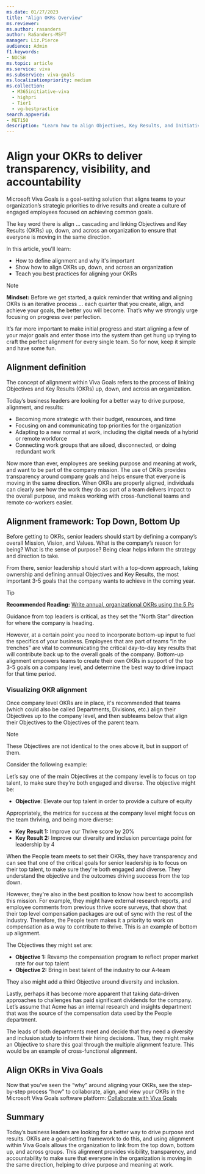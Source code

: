 ```yaml
---
ms.date: 01/27/2023
title: "Align OKRs Overview"
ms.reviewer: 
ms.author: rasanders
author: RaSanders-MSFT
manager: Liz.Pierce
audience: Admin
f1.keywords:
- NOCSH
ms.topic: article
ms.service: viva
ms.subservice: viva-goals
ms.localizationpriority: medium
ms.collection:
  - M365initiative-viva
  - highpri
  - Tier1
  - vg-bestpractice
search.appverid:
- MET150
description: "Learn how to align Objectives, Key Results, and Initiatives for a healthy OKR program."
---
```


# Align your OKRs to deliver transparency, visibility, and accountability

Microsoft Viva Goals is a goal-setting solution that aligns teams to your organization’s strategic priorities to drive results and create a culture of engaged employees focused on achieving common goals. 

The key word there is align ... cascading and linking Objectives and Key Results (OKRs) up, down, and across an organization to ensure that everyone is moving in the same direction. 

In this article, you'll learn:

- How to define alignment and why it's important 
- Show how to align OKRs up, down, and across an organization  
- Teach you best practices for aligning your OKRs 

> [!NOTE]
> **Mindset:** Before we get started, a quick reminder that writing and aligning OKRs is an iterative process ... each quarter that you create, align, and achieve your goals, the better you will become. That’s why we strongly urge focusing on progress over perfection.
> 
> It’s far more important to make initial progress and start aligning a few of your major goals and enter those into the system than get hung up trying to craft the perfect alignment for every single team. So for now, keep it simple and have some fun. 

## Alignment definition 

The concept of alignment within Viva Goals refers to the process of linking Objectives and Key Results (OKRs) up, down, and across an organization. 

Today’s business leaders are looking for a better way to drive purpose, alignment, and results: 

- Becoming more strategic with their budget, resources, and time 
- Focusing on and communicating top priorities for the organization 
- Adapting to a new normal at work, including the digital needs of a hybrid or remote workforce 
- Connecting work groups that are siloed, disconnected, or doing redundant work 

Now more than ever, employees are seeking purpose and meaning at work, and want to be part of the company mission. The use of OKRs provides transparency around company goals and helps ensure that everyone is moving in the same direction. When OKRs are properly aligned, individuals can clearly see how the work they do as part of a team delivers impact to the overall purpose, and makes working with cross-functional teams and remote co-workers easier. 

## Alignment framework: Top Down, Bottom Up

Before getting to OKRs, senior leaders should start by defining a company’s overall Mission, Vision, and Values. What is the company’s reason for being? What is the sense of purpose? Being clear helps inform the strategy and direction to take. 

From there, senior leadership should start with a top-down approach, taking ownership and defining annual Objectives and Key Results, the most important 3-5 goals that the company wants to achieve in the coming year.  

> [!TIP]
> **Recommended Reading:** [Write annual, organizational OKRs using the 5 Ps](write-annual-top-level-okrs.md)

Guidance from top leaders is critical, as they set the "North Star” direction for where the company is heading.  

However, at a certain point you need to incorporate bottom-up input to fuel the specifics of your business. Employees that are part of teams “in the trenches” are vital to communicating the critical day-to-day key results that will contribute back up to the overall goals of the company. Bottom-up alignment empowers teams to create their own OKRs in support of the top 3-5 goals on a company level, and determine the best way to drive impact for that time period. 

### Visualizing OKR alignment 

Once company level OKRs are in place, it's recommended that teams (which could also be called Departments, Divisions, etc.) align their Objectives up to the company level, and then subteams below that align their Objectives to the Objectives of the parent team. 

> [!NOTE]
> These Objectives are not identical to the ones above it, but in support of them.

Consider the following example: 

Let’s say one of the main Objectives at the company level is to focus on top talent, to make sure they're both engaged and diverse. The objective might be: 

- **Objective**: Elevate our top talent in order to provide a culture of equity 

Appropriately, the metrics for success at the company level might focus on the team thriving, and being more diverse: 

- **Key Result 1:** Improve our Thrive score by 20% 
- **Key Result 2:** Improve our diversity and inclusion percentage point for leadership by 4 

When the People team meets to set their OKRs, they have transparency and can see that one of the critical goals for senior leadership is to focus on their top talent, to make sure they're both engaged and diverse. They understand the objective and the outcomes driving success from the top down.  

However, they're also in the best position to know how best to accomplish this mission. For example, they might have external research reports, and employee comments from previous thrive score surveys, that show that their top level compensation packages are out of sync with the rest of the industry. Therefore, the People team makes it a priority to work on compensation as a way to contribute to thrive. This is an example of bottom up alignment.

The Objectives they might set are: 

- **Objective 1:** Revamp the compensation program to reflect proper market rate for our top talent 
- **Objective 2:** Bring in best talent of the industry to our A-team 

They also might add a third Objective around diversity and inclusion. 

Lastly, perhaps it has become more apparent that taking data-driven approaches to challenges has paid significant dividends for the company. Let’s assume that Acme has an internal research and insights department that was the source of the compensation data used by the People department.  

The leads of both departments meet and decide that they need a diversity and inclusion study to inform their hiring decisions. Thus, they might make an Objective to share this goal through the multiple alignment feature. This would be an example of cross-functional alignment. 

## Align OKRs in Viva Goals

Now that you’ve seen the “why” around aligning your OKRs, see the step-by-step process “how” to collaborate, align, and view your OKRs in the Microsoft Viva Goals software platform: [Collaborate with Viva Goals](https://support.microsoft.com/en-us/topic/collaborate-with-viva-goals-43673d1c-0dd7-42ba-97aa-6e712db171d1#bkmk_alignokrs) 

## Summary

Today’s business leaders are looking for a better way to drive purpose and results. OKRs are a goal-setting framework to do this, and using alignment within Viva Goals allows the organization to link from the top down, bottom up, and across groups. This alignment provides visibility, transparency, and accountability to make sure that everyone in the organization is moving in the same direction, helping to drive purpose and meaning at work. 
